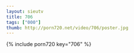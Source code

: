 ```yaml
--- 
layout: sieutv
title: 706
tags: ["000"]
thumb: http://porn720.net/video/706/poster.jpg
---
```

{% include porn720 key="706" %} 
